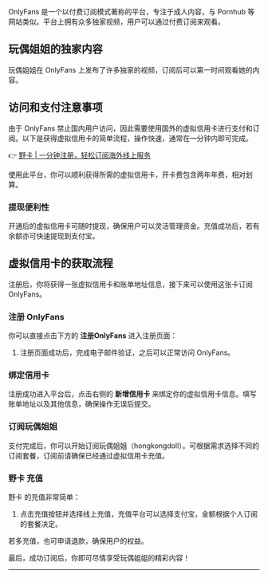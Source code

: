 OnlyFans 是一个以付费订阅模式著称的平台，专注于成人内容，与 Pornhub 等网站类似。平台上拥有众多独家视频，用户可以通过付费订阅来观看。

## 玩偶姐姐的独家内容

玩偶姐姐在 OnlyFans 上发布了许多独家的视频，订阅后可以第一时间观看她的内容。

## 访问和支付注意事项

由于 OnlyFans 禁止国内用户访问，因此需要使用国外的虚拟信用卡进行支付和订阅。以下是获得虚拟信用卡的简单流程，操作快速，通常在一分钟内即可完成。

👉 [野卡 | 一分钟注册，轻松订阅海外线上服务](https://bit.ly/bewildcard)

使用此平台，你可以顺利获得所需的虚拟信用卡，开卡费包含两年年费，相对划算。

### 提现便利性

开通后的虚拟信用卡可随时提现，确保用户可以灵活管理资金。充值成功后，若有余额亦可快速提现到支付宝。

## 虚拟信用卡的获取流程

注册后，你将获得一张虚拟信用卡和账单地址信息，接下来可以使用这张卡订阅 OnlyFans。

### 注册 OnlyFans

你可以直接点击下方的 **注册OnlyFans** 进入注册页面：

1. 注册页面成功后，完成电子邮件验证，之后可以正常访问 OnlyFans。

### 绑定信用卡

注册成功进入平台后，点击右侧的 **新增信用卡** 来绑定你的虚拟信用卡信息。填写账单地址以及其他信息，确保操作无误后提交。

### 订阅玩偶姐姐

支付完成后，你可以开始订阅玩偶姐姐（hongkongdoll）。可根据需求选择不同的订阅套餐，订阅前请确保已经通过虚拟信用卡充值。

### 野卡 充值

野卡 的充值非常简单：

1. 点击充值按钮并选择线上充值，充值平台可以选择支付宝，金额根据个人订阅的套餐决定。

若多充值，也可申请退款，确保用户的权益。

最后，成功订阅后，你即可尽情享受玩偶姐姐的精彩内容！

---